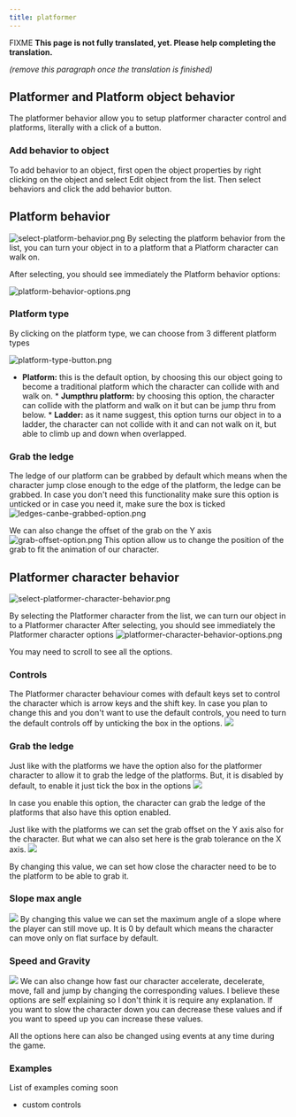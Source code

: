 ```yaml
---
title: platformer
---
```

FIXME **This page is not fully translated, yet. Please help completing the translation.**

*(remove this paragraph once the translation is finished)*

## Platformer and Platform object behavior

The platformer behavior allow you to setup platformer character control and platforms, literally with a click of a button.

### Add behavior to object

To add behavior to an object, first open the object properties by right clicking on the object and select Edit object from the list. Then select behaviors and click the add behavior button.

## Platform behavior

![select-platform-behavior.png](/gdevelop5/behaviors/select-platform-behavior.png) By selecting the platform behavior from the list, you can turn your object in to a platform that a Platform character can walk on.

After selecting, you should see immediately the Platform behavior options:

![platform-behavior-options.png](/gdevelop5/behaviors/platform-behavior-options.png)

### Platform type

By clicking on the platform type, we can choose from 3 different platform types

![platform-type-button.png](/gdevelop5/behaviors/platform-type-button.png)

* **Platform:** this is the default option, by choosing this our object going to become a traditional platform which the character can collide with and walk on. * **Jumpthru platform:** by choosing this option, the character can collide with the platform and walk on it but can be jump thru from below. * **Ladder:** as it name suggest, this option turns our object in to a ladder, the character can not collide with it and can not walk on it, but able to climb up and down when overlapped.

### Grab the ledge

The ledge of our platform can be grabbed by default which means when the character jump close enough to the edge of the platform, the ledge can be grabbed. In case you don't need this functionality make sure this option is unticked or in case you need it, make sure the box is ticked ![ledges-canbe-grabbed-option.png](/gdevelop5/behaviors/ledges-canbe-grabbed-option.png)

We can also change the offset of the grab on the Y axis ![grab-offset-option.png](/gdevelop5/behaviors/grab-offset-option.png) This option allow us to change the position of the grab to fit the animation of our character.

## Platformer character behavior

![select-platformer-character-behavior.png](/gdevelop5/behaviors/select-platformer-character-behavior.png)

By selecting the Platformer character from the list, we can turn our object in to a Platformer character After selecting, you should see immediately the Platformer character options ![platformer-character-behavior-options.png](/gdevelop5/behaviors/platformer-character-behavior-options.png)

You may need to scroll to see all the options.

### Controls

The Platformer character behaviour comes with default keys set to control the character which is arrow keys and the shift key. In case you plan to change this and you don't want to use the default controls, you need to turn the default controls off by unticking the box in the options. ![](/gdevelop5/behaviors/platformer-defaultcontrols-box.png)

### Grab the ledge

Just like with the platforms we have the option also for the platformer character to allow it to grab the ledge of the platforms. But, it is disabled by default, to enable it just tick the box in the options ![](/gdevelop5/behaviors/platformer-character-grabledge-box.png)

In case you enable this option, the character can grab the ledge of the platforms that also have this option enabled.

Just like with the platforms we can set the grab offset on the Y axis also for the character. But what we can also set here is the grab tolerance on the X axis. ![](/gdevelop5/behaviors/platformer-character-grab-tolerancex.png)

By changing this value, we can set how close the character need to be to the platform to be able to grab it.

### Slope max angle

![](/gdevelop5/behaviors/platformer-character-maximum-slope.png) By changing this value we can set the maximum angle of a slope where the player can still move up. It is 0 by default which means the character can move only on flat surface by default.

### Speed and Gravity

![](/gdevelop5/behaviors/platformer-character-speed-options.png) We can also change how fast our character accelerate, decelerate, move, fall and jump by changing the corresponding values. I believe these options are self explaining so I don't think it is require any explanation. If you want to slow the character down you can decrease these values and if you want to speed up you can increase these values.

All the options here can also be changed using events at any time during the game.

### Examples

List of examples coming soon

- custom controls
